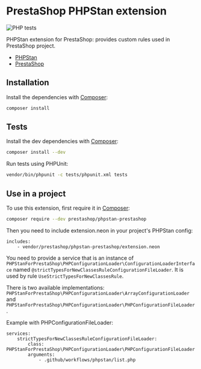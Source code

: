 # PrestaShop PHPStan extension

![PHP tests](https://github.com/prestashop/phpstan-prestashop/workflows/PHP%20tests/badge.svg)

PHPStan extension for PrestaShop: provides custom rules used in PrestaShop project.

* [PHPStan](https://phpstan.org/)
* [PrestaShop](https://github.com/prestashop/prestashop)

## Installation

Install the dependencies with [Composer](https://getcomposer.org/):
```bash
composer install
```

## Tests

Install the dev dependencies with [Composer](https://getcomposer.org/):
```bash
composer install --dev
```

Run tests using PHPUnit:
```bash
vendor/bin/phpunit -c tests/phpunit.xml tests
```

## Use in a project

To use this extension, first require it in [Composer](https://getcomposer.org/):

```bash
composer require --dev prestashop/phpstan-prestashop
```

Then you need to include extension.neon in your project's PHPStan config:

```neon
includes:
    - vendor/prestashop/phpstan-prestashop/extension.neon
```

You need to provide a service that is an instance of `PHPStanForPrestaShop\PHPConfigurationLoader\ConfigurationLoaderInterface` named `@strictTypesForNewClassesRuleConfigurationFileLoader`. It is used by rule `UseStrictTypesForNewClassesRule`.

There is two available implementations: `PHPStanForPrestaShop\PHPConfigurationLoader\ArrayConfigurationLoader` and `PHPStanForPrestaShop\PHPConfigurationLoader\PHPConfigurationFileLoader`.

Example with PHPConfigurationFileLoader:

```neon
services:
	strictTypesForNewClassesRuleConfigurationFileLoader:
		class: PHPStanForPrestaShop\PHPConfigurationLoader\PHPConfigurationFileLoader
		arguments:
			- .github/workflows/phpstan/list.php
```
